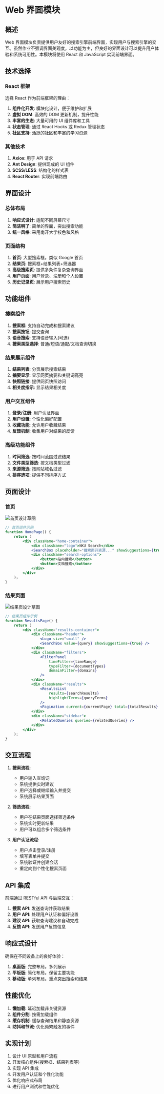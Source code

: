 # Web 界面模块

## 概述

Web 界面模块负责提供用户友好的搜索引擎前端界面，实现用户与搜索引擎的交互。虽然作业不强调界面美观度，以功能为主，但良好的界面设计可以提升用户体验和系统可用性。本模块将使用 React 和 JavaScript 实现前端界面。

## 技术选择

### React 框架

选择 React 作为前端框架的理由：

1. **组件化开发**: 模块化设计，便于维护和扩展
2. **虚拟 DOM**: 高效的 DOM 更新机制，提升性能
3. **丰富的生态**: 大量可用的 UI 组件库和工具
4. **状态管理**: 通过 React Hooks 或 Redux 管理状态
5. **社区支持**: 活跃的社区和丰富的学习资源

### 其他技术

1. **Axios**: 用于 API 请求
2. **Ant Design**: 提供现成的 UI 组件
3. **SCSS/LESS**: 结构化的样式表
4. **React Router**: 实现前端路由

## 界面设计

### 总体布局

1. **响应式设计**: 适配不同屏幕尺寸
2. **简洁明了**: 简单的界面，突出搜索功能
3. **统一风格**: 采用南开大学校色和风格

### 页面结构

1. **首页**: 大型搜索框，类似 Google 首页
2. **结果页**: 搜索框+结果列表+筛选器
3. **高级搜索页**: 提供多条件复杂查询界面
4. **用户页面**: 用户登录、注册和个人设置
5. **历史记录页**: 展示用户搜索历史

## 功能组件

### 搜索组件

1. **搜索框**: 支持自动完成和搜索建议
2. **搜索按钮**: 提交查询
3. **语音搜索**: 支持语音输入(可选)
4. **搜索类型选择**: 普通/短语/通配/文档查询切换

### 结果展示组件

1. **结果列表**: 分页展示搜索结果
2. **摘要显示**: 显示网页摘要和关键词高亮
3. **快照链接**: 提供网页快照访问
4. **相关度指示**: 显示结果相关度

### 用户交互组件

1. **登录/注册**: 用户认证界面
2. **用户设置**: 个性化偏好配置
3. **收藏功能**: 允许用户收藏结果
4. **反馈机制**: 收集用户对结果的反馈

### 高级功能组件

1. **时间筛选**: 按时间范围过滤结果
2. **文件类型筛选**: 按文档类型过滤
3. **来源筛选**: 按网站域名过滤
4. **排序选项**: 提供不同排序方式

## 页面设计

### 首页

![首页设计草图](../docs/images/homepage_sketch.png)

```jsx
// 首页组件示例
function HomePage() {
    return (
        <div className="home-container">
            <div className="logo">NKU Search</div>
            <SearchBox placeholder="搜索南开资源..." showSuggestions={true} />
            <div className="search-options">
                <button>站内搜索</button>
                <button>文档搜索</button>
            </div>
        </div>
    );
}
```

### 结果页面

![结果页设计草图](../docs/images/resultspage_sketch.png)

```jsx
// 结果页组件示例
function ResultsPage() {
    return (
        <div className="results-container">
            <div className="header">
                <Logo size="small" />
                <SearchBox value={query} showSuggestions={true} />
            </div>
            <div className="filters">
                <FilterPanel
                    timeFilter={timeRange}
                    typeFilter={documentTypes}
                    domainFilter={domains}
                />
            </div>
            <div className="results">
                <ResultsList
                    results={searchResults}
                    highlightTerms={queryTerms}
                />
                <Pagination current={currentPage} total={totalResults} />
            </div>
            <div className="sidebar">
                <RelatedQueries queries={relatedQueries} />
            </div>
        </div>
    );
}
```

## 交互流程

1. **搜索流程**:

    - 用户输入查询词
    - 系统提供实时建议
    - 用户选择或继续输入并提交
    - 系统展示结果页面

2. **筛选流程**:

    - 用户在结果页面选择筛选条件
    - 系统实时更新结果
    - 用户可以组合多个筛选条件

3. **用户认证流程**:
    - 用户点击登录/注册
    - 填写表单并提交
    - 系统验证并创建会话
    - 重定向到个性化搜索页面

## API 集成

前端通过 RESTful API 与后端交互：

1. **搜索 API**: 发送查询并获取结果
2. **用户 API**: 处理用户认证和偏好设置
3. **建议 API**: 获取查询建议和自动完成
4. **反馈 API**: 发送用户反馈信息

## 响应式设计

确保在不同设备上的良好体验：

1. **桌面版**: 完整布局，多列展示
2. **平板版**: 简化布局，保留主要功能
3. **移动版**: 单列布局，重点突出搜索和结果

## 性能优化

1. **懒加载**: 延迟加载非关键资源
2. **组件分割**: 按需加载组件
3. **缓存机制**: 缓存查询结果和静态资源
4. **防抖和节流**: 优化频繁触发的事件

## 实现计划

1. 设计 UI 原型和用户流程
2. 开发核心组件(搜索框、结果列表等)
3. 实现 API 集成
4. 开发用户认证和个性化功能
5. 优化响应式布局
6. 进行用户测试和性能优化
